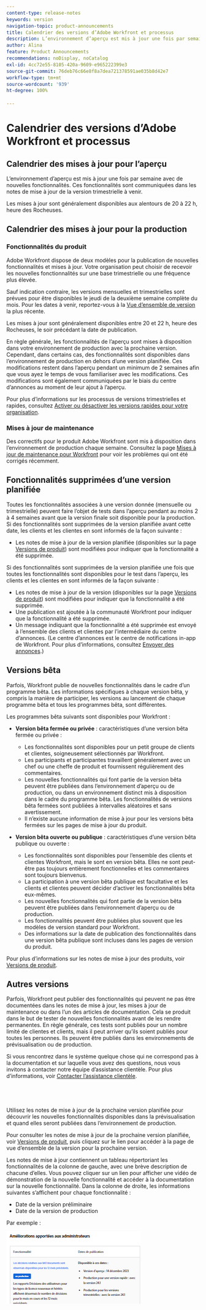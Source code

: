 ```yaml
---
content-type: release-notes
keywords: version
navigation-topic: product-announcements
title: Calendrier des versions d’Adobe Workfront et processus
description: L’environnement d’aperçu est mis à jour une fois par semaine avec de nouvelles fonctionnalités. Ces fonctionnalités sont communiquées dans les notes de mise à jour de la version trimestrielle à venir.
author: Alina
feature: Product Announcements
recommendations: noDisplay, noCatalog
exl-id: 4cc72e55-8105-420a-9609-e965222399e3
source-git-commit: 76deb76c66e8f8a7dea721378591ae035b8d42e7
workflow-type: tm+mt
source-wordcount: '939'
ht-degree: 100%

---
```


# Calendrier des versions d’Adobe Workfront et processus

## Calendrier des mises à jour pour l’aperçu

L’environnement d’aperçu est mis à jour une fois par semaine avec de nouvelles fonctionnalités. Ces fonctionnalités sont communiquées dans les notes de mise à jour de la version trimestrielle à venir.

Les mises à jour sont généralement disponibles aux alentours de 20 à 22 h, heure des Rocheuses.

## Calendrier des mises à jour pour la production

### Fonctionnalités du produit


Adobe Workfront dispose de deux modèles pour la publication de nouvelles fonctionnalités et mises à jour. Votre organisation peut choisir de recevoir les nouvelles fonctionnalités sur une base trimestrielle ou une fréquence plus élevée.

Sauf indication contraire, les versions mensuelles et trimestrielles sont prévues pour être disponibles le jeudi de la deuxième semaine complète du mois. Pour les dates à venir, reportez-vous à la [Vue d’ensemble de version](/help/quicksilver/product-announcements/product-releases/product-releases.md) la plus récente.

Les mises à jour sont généralement disponibles entre 20 et 22 h, heure des Rocheuses, le soir précédant la date de publication.

En règle générale, les fonctionnalités de l’aperçu sont mises à disposition dans votre environnement de production avec la prochaine version. Cependant, dans certains cas, des fonctionnalités sont disponibles dans l’environnement de production en dehors d’une version planifiée. Ces modifications restent dans l’aperçu pendant un minimum de 2 semaines afin que vous ayez le temps de vous familiariser avec les modifications. Ces modifications sont également communiquées par le biais du centre d’annonces au moment de leur ajout à l’aperçu.

Pour plus d’informations sur les processus de versions trimestrielles et rapides, consultez [Activer ou désactiver les versions rapides pour votre organisation](/help/quicksilver/administration-and-setup/set-up-workfront/configure-system-defaults/enable-fast-release-process.md).

### Mises à jour de maintenance

Des correctifs pour le produit Adobe Workfront sont mis à disposition dans l’environnement de production chaque semaine. Consultez la page [Mises à jour de maintenance pour Workfront](https://experienceleague.adobe.com/docs/workfront-known-issues/releases/current-updates.html) pour voir les problèmes qui ont été corrigés récemment.

## Fonctionnalités supprimées d’une version planifiée

Toutes les fonctionnalités associées à une version donnée (mensuelle ou trimestrielle) peuvent faire l’objet de tests dans l’aperçu pendant au moins 2 à 4 semaines avant que la version finale soit disponible pour la production. Si des fonctionnalités sont supprimées de la version planifiée avant cette date, les clients et les clientes en sont informés de la façon suivante :

* Les notes de mise à jour de la version planifiée (disponibles sur la page [Versions de produit](../../product-announcements/product-releases/product-releases.md)) sont modifiées pour indiquer que la fonctionnalité a été supprimée.

Si des fonctionnalités sont supprimées de la version planifiée une fois que toutes les fonctionnalités sont disponibles pour le test dans l’aperçu, les clients et les clientes en sont informés de la façon suivante :

* Les notes de mise à jour de la version (disponibles sur la page [Versions de produit](../../product-announcements/product-releases/product-releases.md)) sont modifiées pour indiquer que la fonctionnalité a été supprimée.
* Une publication est ajoutée à la communauté Workfront pour indiquer que la fonctionnalité a été supprimée.
* Un message indiquant que la fonctionnalité a été supprimée est envoyé à l’ensemble des clients et clientes par l’intermédiaire du centre d’annonces. (Le centre d’annonces est le centre de notifications in-app de Workfront. Pour plus d’informations, consultez [Envoyer des annonces](../../administration-and-setup/get-started-wf-administration/view-send-announcements.md).)

## Versions bêta

Parfois, Workfront publie de nouvelles fonctionnalités dans le cadre d’un programme bêta.
Les informations spécifiques à chaque version bêta, y compris la manière de participer, les versions au lancement de chaque programme bêta et tous les programmes bêta, sont différentes.

Les programmes bêta suivants sont disponibles pour Workfront :

* **Version bêta fermée ou privée** : caractéristiques d’une version bêta fermée ou privée :

   * Les fonctionnalités sont disponibles pour un petit groupe de clients et clientes, soigneusement sélectionnés par Workfront.
   * Les participants et participantes travaillent généralement avec un chef ou une cheffe de produit et fournissent régulièrement des commentaires.
   * Les nouvelles fonctionnalités qui font partie de la version bêta peuvent être publiées dans l’environnement d’aperçu ou de production, ou dans un environnement distinct mis à disposition dans le cadre du programme bêta. Les fonctionnalités de versions bêta fermées sont publiées à intervalles aléatoires et sans avertissement.
   * Il n’existe aucune information de mise à jour pour les versions bêta fermées sur les pages de mise à jour du produit.

* **Version bêta ouverte ou publique** : caractéristiques d’une version bêta publique ou ouverte :

   * Les fonctionnalités sont disponibles pour l’ensemble des clients et clientes Workfront, mais le sont en version bêta. Elles ne sont peut-être pas toujours entièrement fonctionnelles et les commentaires sont toujours bienvenus.
   * La participation à une version bêta publique est facultative et les clients et clientes peuvent décider d’activer les fonctionnalités bêta eux-mêmes.
   * Les nouvelles fonctionnalités qui font partie de la version bêta peuvent être publiées dans l’environnement d’aperçu ou de production.
   * Les fonctionnalités peuvent être publiées plus souvent que les modèles de version standard pour Workfront.
   * Des informations sur la date de publication des fonctionnalités dans une version bêta publique sont incluses dans les pages de version du produit.

Pour plus d’informations sur les notes de mise à jour des produits, voir [Versions de produit](../../product-announcements/product-releases/product-releases.md).

## Autres versions

Parfois, Workfront peut publier des fonctionnalités qui peuvent ne pas être documentées dans les notes de mise à jour, les mises à jour de maintenance ou dans l’un des articles de documentation. Cela se produit dans le but de tester de nouvelles fonctionnalités avant de les rendre permanentes. En règle générale, ces tests sont publiés pour un nombre limité de clientes et clients, mais il peut arriver qu’ils soient publiés pour toutes les personnes. Ils peuvent être publiés dans les environnements de prévisualisation ou de production.

Si vous rencontrez dans le système quelque chose qui ne correspond pas à la documentation et sur laquelle vous avez des questions, nous vous invitons à contacter notre équipe d’assistance clientèle. Pour plus d’informations, voir [Contacter l’assistance clientèle](../../workfront-basics/tips-tricks-and-troubleshooting/contact-customer-support.md).

## &#x200B;

Utilisez les notes de mise à jour de la prochaine version planifiée pour découvrir les nouvelles fonctionnalités disponibles dans la prévisualisation et quand elles seront publiées dans l’environnement de production.

Pour consulter les notes de mise à jour de la prochaine version planifiée, voir [Versions de produit](../../product-announcements/product-releases/product-releases.md), puis cliquez sur le lien pour accéder à la page de vue d’ensemble de la version pour la prochaine version.

Les notes de mise à jour contiennent un tableau répertoriant les fonctionnalités de la colonne de gauche, avec une brève description de chacune d’elles. Vous pouvez cliquer sur un lien pour afficher une vidéo de démonstration de la nouvelle fonctionnalité et accéder à la documentation sur la nouvelle fonctionnalité. Dans la colonne de droite, les informations suivantes s’affichent pour chaque fonctionnalité :

* Date de la version préliminaire
* Date de la version de production

Par exemple :

![](assets/release-notes-350x189.png)

